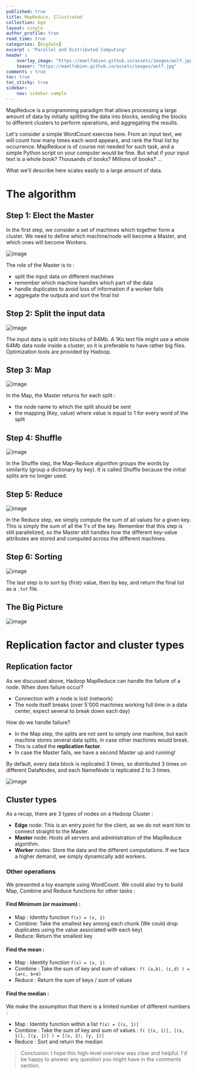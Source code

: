 ```yaml
---
published: true
title: MapReduce, Illustrated
collection: bgd
layout: single
author_profile: true
read_time: true
categories: [bigdata]
excerpt : "Parallel and Distributed Computing"
header :
    overlay_image: "https://maelfabien.github.io/assets/images/wolf.jpg"
    teaser: "https://maelfabien.github.io/assets/images/wolf.jpg"
comments : true
toc: true
toc_sticky: true
sidebar:
    nav: sidebar-sample
---
```


MapReduce is a programming paradigm that allows processing a large amount of data by initially splitting the data into blocks, sending the blocks to different clusters to perform operations, and aggregating the results.

Let's consider a simple WordCount exercise here. From an input text, we will count how many times each word appears, and rank the final list by occurrence. MapReduce is of course not needed for such task, and a simple Python script on your computer would be fine. But what if your input text is a whole book? Thousands of books? Millions of books? ...

What we'll describe here scales easily to a large amount of data.

# The algorithm

## Step 1: Elect the Master

In the first step, we consider a set of machines which together form a cluster. We need to define which machine/node will become a Master, and which ones will become Workers.

![image](https://maelfabien.github.io/assets/images/Hadoop/5.jpg)

The role of the Master is to :
- split the input data on different machines
- remember which machine handles which part of the data
- handle duplicates to avoid loss of information if a worker fails
- aggregate the outputs and sort the final list

## Step 2: Split the input data

![image](https://maelfabien.github.io/assets/images/Hadoop/4.jpg)

The input data is split into blocks of 64Mb. A 1Ko text file might use a whole 64Mb data node inside a cluster, so it is preferable to have rather big files. Optimization tools are provided by Hadoop.

## Step 3: Map

![image](https://maelfabien.github.io/assets/images/Hadoop/6.jpg)

In the Map, the Master returns for each split :
- the node name to which the split should be sent
- the mapping (Key, value) where value is equal to 1 for every word of the split

## Step 4: Shuffle

![image](https://maelfabien.github.io/assets/images/Hadoop/7.jpg)

In the Shuffle step, the Map-Reduce algorithm groups the words by similarity (group a dictionary by key). It is called Shuffle because the initial splits are no longer used.

## Step 5: Reduce

![image](https://maelfabien.github.io/assets/images/Hadoop/8.jpg)

In the Reduce step, we simply compute the sum of all values for a given key. This is simply the sum of all the 1's of the key. Remember that this step is still parallelized, so the Master still handles how the different key-value attributes are stored and computed across the different machines.

## Step 6: Sorting

![image](https://maelfabien.github.io/assets/images/Hadoop/9.jpg)

The last step is to sort by (first) value, then by key, and return the final list as a `.txt` file.

## The Big Picture

![image](https://maelfabien.github.io/assets/images/Hadoop/10.jpg)

# Replication factor and cluster types

## Replication factor
As we discussed above, Hadoop MapReduce can handle the failure of a node. When does failure occur?
- Connection with a node is lost (network)
- The node itself breaks (over 5'000 machines working full time in a data center, expect several to break down each day)

How do we handle failure?
- In the Map step, the splits are not sent to simply one machine, but each machine stores several data splits, in case other machines would break.
- This is called the **replication factor**.
- In case the Master fails, we have a second Master up and running!

By default, every data block is replicated 3 times, so distributed 3 times on different DataNodes, and each NameNode is replicated 2 to 3 times. 

![image](https://maelfabien.github.io/assets/images/Hadoop/11.jpg)

## Cluster types

As a recap, there are 3 types of nodes on a Hadoop Cluster :
- **Edge** node: This is an entry point for the client, as we do not want him to connect straight to the Master.
- **Master** node: Hosts all servers and administration of the MapReduce algorithm.
- **Worker** nodes: Store the data and the different computations. If we face a higher demand, we simply dynamically add workers.

### Other operations

We presented a toy example using WordCount. We could also try to build Map, Combine and Reduce functions for other tasks :

#### Find Minimum (or maximum) : 

- Map : Identity function `f(x) = (x, 1)`
- Combine: Take the smallest key among each chunk (We could drop duplicates using the value associated with each key)
- Reduce: Return the smallest key

#### Find the mean : 

- Map : Identity function `f(x) = (x, 1)`
- Combine : Take the sum of key and sum of values : `f( (a,b), (c,d) ) = (a+c, b+d)`
- Reduce : Return the sum of keys / sum of values

#### Find the median : 

We make the assumption that there is a limited number of different numbers :
- Map : Identity function within a list `f(x) = [(x, 1)]`
- Combine : Take the sum of key and sum of values : `f( [(x, 1)], [(x, 1)], [(y, 1)] ) = [(x, 2), (y, 1)]`
- Reduce : Sort and return the median

> Conclusion: I hope this high-level overview was clear and helpful. I'd be happy to answer any question you might have in the comments section.